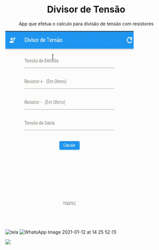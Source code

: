 
<h1 align="center"> Divisor de Tensão
  
  </h1
    <h2>
    <p align="center">App que efetua o calculo para divisão de tensão com resistores</p></h2>
 

<img width="400" height="600"  src="assets/img/Peek-14-04-2022-21-54.gif"> 


![tela](https://user-images.githubusercontent.com/8737264/163092106-5e82c0ea-bd74-4e15-9fbc-2aaa1fbb2de8.png)
![WhatsApp Image 2021-01-12 at 14 25 52 (1)](https://user-images.githubusercontent.com/8737264/163092148-35a5851a-d785-48af-9d7f-a6ac35c41eee.png)





<p align="justify">
<img src="http://img.shields.io/static/v1?label=STATUS&message=EM%20DESENVOLVIMENTO&color=BLUE&style=for-the-badge"/>
</p>
